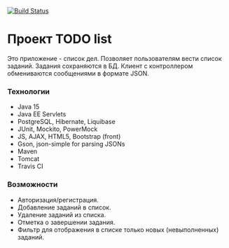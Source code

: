 [![Build Status](https://travis-ci.com/VladBaykin/todo_list.svg?branch=master)](https://travis-ci.com/VladBaykin/todo_list)
# Проект TODO list
Это приложение - список дел. Позволяет пользователям вести список заданий. Задания сохраняются в БД. Клиент с контроллером обмениваются сообщениями в формате JSON.

### Технологии
* Java 15
* Java EE Servlets
* PostgreSQL, Hibernate, Liquibase
* JUnit, Mockito, PowerMock
* JS, AJAX, HTML5, Bootstrap (front)
* Gson, json-simple for parsing JSONs
* Maven
* Tomcat
* Travis CI

### Возможности
* Авторизация/регистрация.
* Добавление заданий в список.
* Удаление заданий из списка.
* Отметка о завершении задания.
* Фильтр для отображения в списке только новых (невыполненных) заданий.